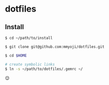 # dotfiles

## Install

```sh
$ cd ~/path/to/install

$ git clone git@github.com:mmyoji/dotfiles.git

$ cd $HOME

# create symbolic links
$ ln -s ~/path/to/dotfiles/.gemrc ~/
```

:relieved:
